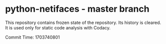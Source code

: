 # python-netifaces - master branch

This repository contains frozen state of the repository.
Its history is cleared. It is used only for static code
analysis with Codacy.

Commit Time: 1703740801
